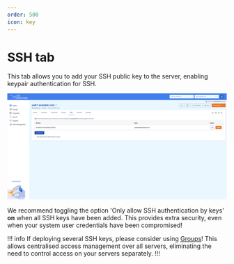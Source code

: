 ```yaml
---
order: 500
icon: key
---
```


# SSH tab

This tab allows you to add your SSH public key to the server, enabling keypair authentication for SSH.

![SSH tab](img/sshtab.png)

We recommend toggling the option 'Only allow SSH authentication by keys' **on** when all SSH keys have been added. This provides extra security, even when your system user credentials have been compromised!

!!! info
If deploying several SSH keys, please consider using [Groups](../groups.md)! This allows centralised access management over all servers, eliminating the need to control access on your servers separately.
!!!